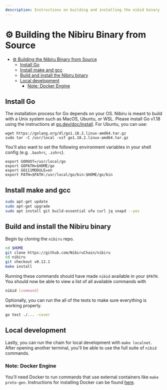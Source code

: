 ```yaml
---
description: Instructions on building and installing the nibid binary
---
```


# ⚙️ Building the Nibiru Binary from Source

- [⚙️ Building the Nibiru Binary from Source](#️-building-the-nibiru-binary-from-source)
  - [Install Go](#install-go)
  - [Install make and gcc](#install-make-and-gcc)
  - [Build and install the Nibiru binary](#build-and-install-the-nibiru-binary)
  - [Local development](#local-development)
    - [Note: Docker Engine](#note-docker-engine)

## Install Go

The installation process for Go depends on your OS. Nibiru is meant to build with a Unix system such as MacOS, Ubuntu, or WSL. Please install Go v1.18 using the instructions at [go.dev/doc/install](https://go.dev/doc/install). For Ubuntu, you can use:

```shell
wget https://golang.org/dl/go1.18.2.linux-amd64.tar.gz
sudo tar -C /usr/local -xzf go1.18.2.linux-amd64.tar.gz
```

You'll also want to set the following environment variables in your shell config (e.g. `.bashrc`, `.zshrc`).

```shell
export GOROOT=/usr/local/go
export GOPATH=$HOME/go
export GO111MODULE=on
export PATH=$PATH:/usr/local/go/bin:$HOME/go/bin
```

## Install make and gcc

```bash
sudo apt-get update
sudo apt-get upgrade
sudo apt install git build-essential ufw curl jq snapd --yes
```

## Build and install the Nibiru binary

Begin by cloning the `nibiru` repo.

```bash
cd $HOME
git clone https://github.com/NibiruChain/nibiru
cd nibiru
git checkout v0.12.1
make install
```

Running these commands should have made `nibid` available in your `$PATH`. You should now be able to view a list of all available commands with

```bash
nibid [command]
```

Optionally, you can run the all of the tests to make sure everything is working properly.

```bash
go test ./... -cover 
```

## Local development

Lastly, you can run the chain for local development with `make localnet`. After opening another terminal, you'll be able to use the full suite of `nibid` commands.

### Note: Docker Engine

You'll need Docker to run commands that use external containers like `make proto-gen`. Instructions for installing Docker can be found [here](https://docs.docker.com/engine/install/).
